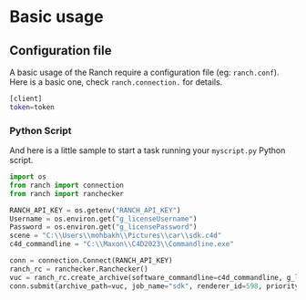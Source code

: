 # Basic usage

## Configuration file


A basic usage of the Ranch require a configuration file (eg: `ranch.conf`).
Here is a basic one, check `ranch.connection.` for details.

```bash
[client]
token=token
```

### Python Script


And here is a little sample to start a task running your `myscript.py` Python script.

```python
import os  
from ranch import connection
from ranch import ranchecker

RANCH_API_KEY = os.getenv("RANCH_API_KEY")
Username = os.environ.get("g_licenseUsername")
Password = os.environ.get("g_licensePassword")
scene = "C:\\Users\\mohbakh\\Pictures\\car\\sdk.c4d"
c4d_commandline = "C:\\Maxon\\C4D2023\\Commandline.exe"

conn = connection.Connect(RANCH_API_KEY)
ranch_rc = ranchecker.Ranchecker()
vuc = ranch_rc.create_archive(software_commandline=c4d_commandline, g_licenseUsername=Username, g_licensePassword=Password, scene_destination=scene)
conn.submit(archive_path=vuc, job_name="sdk", renderer_id=598, priority_id=13)
```